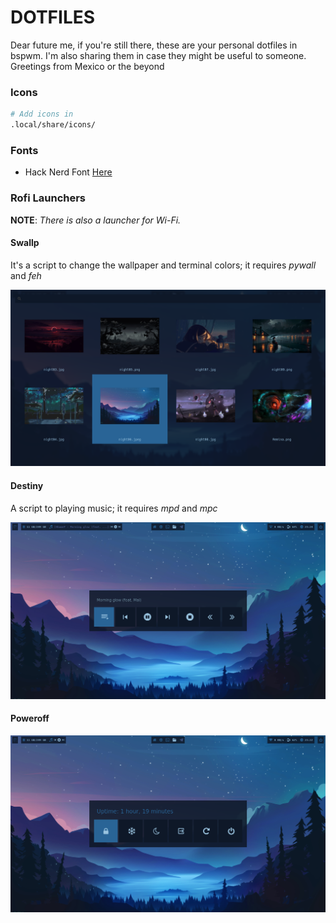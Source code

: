 # DOTFILES

Dear future me, if you're still there, these are your personal dotfiles in bspwm. I'm also sharing them in case they might be useful to someone. Greetings from Mexico or the beyond

### Icons
```sh
# Add icons in
.local/share/icons/
```

### Fonts
* Hack Nerd Font [Here](https://www.nerdfonts.com/)

### Rofi Launchers

**NOTE**: *There is also a launcher for Wi-Fi.*

#### Swallp
It's a script to change the wallpaper and terminal colors; it requires *pywall* and *feh*

![swallp](screenshots/swallp.png)

#### Destiny
A script to playing music; it requires *mpd* and *mpc*

![destiny](screenshots/destiny.png)

#### Poweroff

![poweroff](screenshots/poweroff.png)

